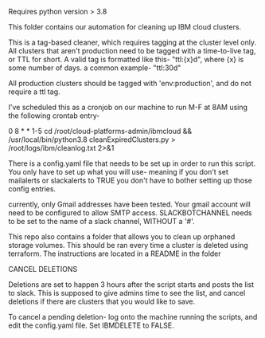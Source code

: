 Requires python version > 3.8

This folder contains our automation for cleaning up IBM cloud clusters.

This is a tag-based cleaner, which requires tagging at the cluster level only. All clusters that aren't production need to be tagged with a time-to-live tag, or TTL for short. A valid tag is formatted like this- "ttl:{x}d", where {x} is some number of days. a common example- "ttl:30d"

All production clusters should be tagged with 'env:production', and do not require a ttl tag.

I've scheduled this as a cronjob on our machine to run M-F at 8AM using the following crontab entry-

0 8 * * 1-5 cd /root/cloud-platforms-admin/ibmcloud && /usr/local/bin/python3.8 cleanExpiredClusters.py > /root/logs/ibm/cleanlog.txt 2>&1

There is a config.yaml file that needs to be set up in order to run this script. You only have to set up what you will use- meaning if you don't set mailalerts or slackalerts to TRUE you don't have to bother setting up those config entries.

currently, only Gmail addresses have been tested. Your gmail account will need to be configured to allow SMTP access. SLACKBOTCHANNEL needs to be set to the name of a slack channel, WITHOUT a '#'.

This repo also contains a folder that allows you to clean up orphaned storage volumes. This should be ran every time a cluster is deleted using terraform. The instructions are located in a README in the folder

CANCEL DELETIONS

Deletions are set to happen 3 hours after the script starts and posts the list to slack. This is supposed to give admins time to see the list, and cancel deletions if there are clusters that you would like to save.

To cancel a pending deletion- log onto the machine running the scripts, and edit the config.yaml file. Set IBMDELETE to FALSE.
